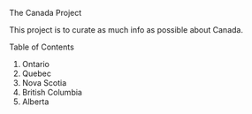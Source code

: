 The Canada Project

This project is to curate as much info as possible about Canada.

Table of Contents
1. Ontario
2. Quebec
3. Nova Scotia
4. British Columbia
5. Alberta
